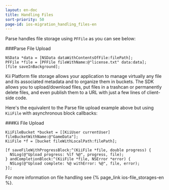 ```yaml
---
layout: en-doc
title: Handling Files
sort-priority: 50
page-id: ios-migration_handling_files-en
---
```

Parse handles file storage using `PFFile` as you can see below:

###Parse File Upload
```objc
NSData *data = [NSData dataWithContentsOfFile:filePath];
PFFile *file = [PFFile fileWithName:@"license.txt" data:data];
[file saveInBackground];
```

Kii Platform file storage allows your application to manage virtually any file and its associated metadata and to organize them in buckets. The SDK allows you to upload/download files, put files in a trashcan or permanently delete files, and even publish them to a URL with just a few lines of client-side code. 

Here's the equivalent to the Parse file upload example above but using `KiiFile` with asynchronous block callbacks:

###Kii File Upload
```objc
KiiFileBucket *bucket = [[KiiUser currentUser] fileBucketWithName:@"GameData"];
KiiFile *f = [bucket fileWithLocalPath:filePath];

[f saveFileWithProgressBlock:^(KiiFile *file, double progress) {
  NSLog(@"Upload progress: %lf %@", progress, file);
} andCompletionBlock:^(KiiFile *file, NSError *error) {
  NSLog(@"Upload complete: %@ withError: %@", file, error);
}];
```

For more information on file handling see {% page_link ios-file_storages-en %}.
